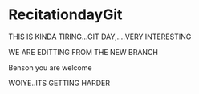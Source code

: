 # RecitationdayGit
THIS IS KINDA TIRING...GIT DAY,....VERY INTERESTING



WE ARE EDITTING FROM THE NEW BRANCH


Benson you are welcome



WOIYE..ITS GETTING HARDER
